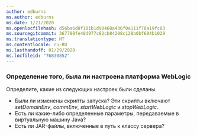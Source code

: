 ```yaml
---
author: edburns
ms.author: edburns
ms.date: 1/21/2020
ms.openlocfilehash: d56ba6d8f101b1d90468a436f0a111f78a19fc83
ms.sourcegitcommit: 367780fe48d977c82cb84208c128b0bf694b1029
ms.translationtype: HT
ms.contentlocale: ru-RU
ms.lasthandoff: 01/29/2020
ms.locfileid: "76830852"
---
```

### <a name="determine-whether-weblogic-has-been-customized"></a>Определение того, была ли настроена платформа WebLogic

Определите, какие из следующих настроек были сделаны.

* Были ли изменены скрипты запуска? Эти скрипты включают *setDomainEnv*, *commEnv*, *startWebLogic* и *stopWebLogic*.
* Есть ли какие-либо определенные параметры, передаваемые в виртуальную машину Java?
* Есть ли JAR-файлы, включенные в путь к классу сервера?
